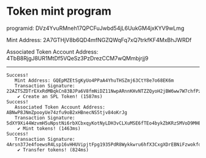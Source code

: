 # Token mint program


programid: DVz4YvuRMneh17QPCFuJwbd54jL6UukGM4jxKYV9wLmg

Mint Address: 2A7GTHjV8b6QD4mfNGZQWqFq7xQ7trkfKF4MxBhJWRDf

Associated Token Account Address: 4TbB8RjgJ8UR1MtDf5VQeSz3PzDrezCCM7wQMmbjrjj9


----


```
Success!
   Mint Address: GQEpMZEtSgKyUo4PPaA4YhuTHSZmj63CtY8e7o68EK6m
   Transaction Signature: 22AZTSZDTrEXxRdMBqkCn83BJPa6V8fmNiDZ11NwpARnnKHvNTZZQyoH2jBW6ww7W7chfPzY6kdagCqsuhmA3GjA
    ✔ Create an SPL Token! (1587ms)
Success!
   Associated Token Account Address: ABNwP8JNmZpooyUe74zfu9oB2xHBnecNS5tjv84oKrJg
   Transaction Signature: 5dXY9Xi44WzvmH5uNpstNi6rbXCbxqyKotNyLDH3vCLXuMSE6fTEo4bykZbKRzSMVoD9MHBuum1teBcYKbjRqNBG
    ✔ Mint tokens! (1463ms)
Success!
   Transaction Signature: 4Arsn37Je4foewsR4Lsp16vHHUVipjtFpg1935PdR8Wykkwru6hfX3CxgXDrEBNiFzwokfdCtEf5JMTeUnwH6cNG
    ✔ Transfer tokens! (824ms)
```